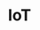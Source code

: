 ---
layout: tag-list
type: tag
title: IoT
slug: iot
category: project
sidebar: true
description: >
    IoT Study
---